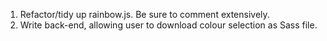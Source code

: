 1. Refactor/tidy up rainbow.js. Be sure to comment extensively.
2. Write back-end, allowing user to download colour selection as Sass file.

